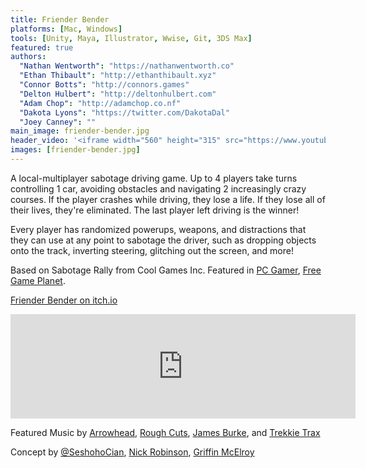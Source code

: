 ```yaml
---
title: Friender Bender
platforms: [Mac, Windows]
tools: [Unity, Maya, Illustrator, Wwise, Git, 3DS Max]
featured: true
authors:
  "Nathan Wentworth": "https://nathanwentworth.co"
  "Ethan Thibault": "http://ethanthibault.xyz"
  "Connor Botts": "http://connors.games"
  "Delton Hulbert": "http://deltonhulbert.com"
  "Adam Chop": "http://adamchop.co.nf"
  "Dakota Lyons": "https://twitter.com/DakotaDal"
  "Joey Canney": ""
main_image: friender-bender.jpg
header_video: '<iframe width="560" height="315" src="https://www.youtube.com/embed/jDe8boH80dE?rel=0" frameborder="0" allow="autoplay; encrypted-media" allowfullscreen></iframe>'
images: [friender-bender.jpg]
---
```

A local-multiplayer sabotage driving game. Up to 4 players take turns controlling 1 car, avoiding obstacles and navigating 2 increasingly crazy courses. If the player crashes while driving, they lose a life. If they lose all of their lives, they're eliminated. The last player left driving is the winner!

Every player has randomized powerups, weapons, and distractions that they can use at any point to sabotage the driver, such as dropping objects onto the track, inverting steering, glitching out the screen, and more!

Based on Sabotage Rally from Cool Games Inc. Featured in [PC Gamer](http://www.pcgamer.com/free-games-of-the-week/), [Free Game Planet](https://www.freegameplanet.com/friender-bender-download-game/).


[Friender Bender on itch.io](https://wickedly.itch.io/friender-bender)


<iframe frameborder="0" src="https://itch.io/embed/97545?linkback=true" width="552" height="167"></iframe>


Featured Music by [Arrowhead](https://soundcloud.com/arrowheadedm), [Rough Cuts](https://roughcuts.bandcamp.com), [James Burke](https://jamesburke.bandcamp.com), and [Trekkie Trax](https://soundcloud.com/nathanwentworth/sets/friender-bender)

Concept by [@SeshohoCian](https://twitter.com/SeshohoCian), [Nick Robinson](https://twitter.com/babylonian), [Griffin McElroy](https://twitter.com/griffinmcelroy)

